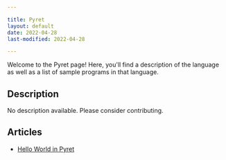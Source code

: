 ```yaml
---

title: Pyret
layout: default
date: 2022-04-28
last-modified: 2022-04-28

---
```


Welcome to the Pyret page! Here, you'll find a description of the language as well as a list of sample programs in that language.

## Description

No description available. Please consider contributing.

## Articles

- [Hello World in Pyret](https://sampleprograms.io/projects/hello-world/pyret)